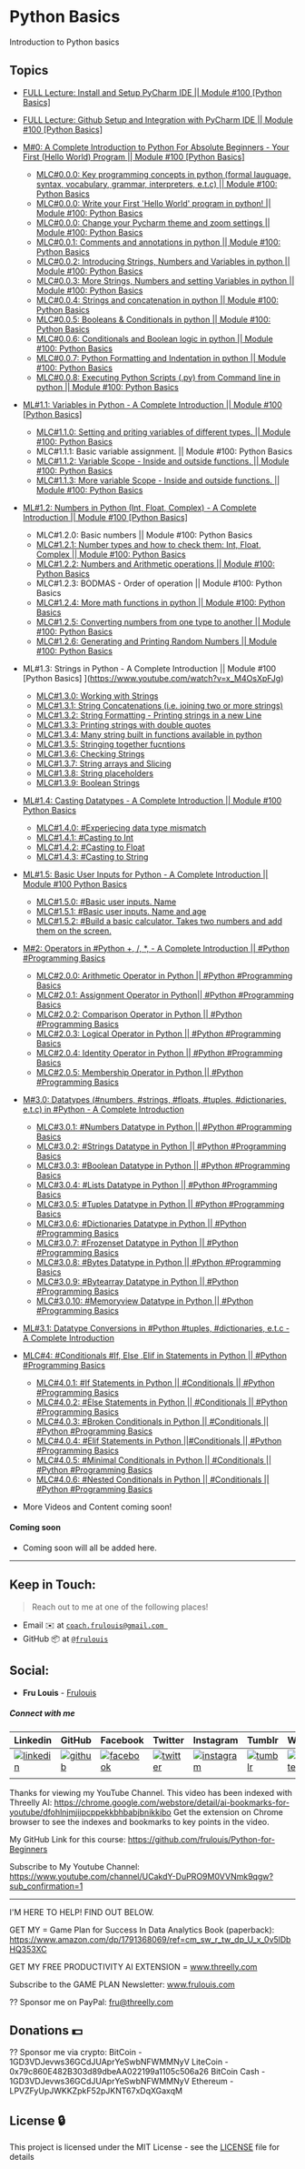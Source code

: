# Python Basics
Introduction to Python basics

## Topics
* [FULL Lecture: Install and Setup PyCharm IDE || Module #100 [Python Basics]](https://www.youtube.com/watch?v=NOTekHaJN-Y)
* [FULL Lecture: Github Setup and Integration with PyCharm IDE || Module #100 [Python Basics]](https://www.youtube.com/watch?v=uCGtdz1dDcs)

* [M#0: A Complete Introduction to Python For Absolute Beginners - Your First (Hello World) Program || Module #100 [Python Basics]](https//www.youtube.com/watch?v=VG6j_lLNSIQ&t=1697s)

    * [MLC#0.0.0: Key programming concepts in python (formal lauguage, syntax, vocabulary, grammar, interpreters, e.t.c) || Module #100: Python Basics](https//www.youtube.com/watch?v=CJtZu3-4_JI&t=1s)
    * [MLC#0.0.0: Write your First 'Hello World' program in python! || Module #100: Python Basics](https//www.youtube.com/watch?v=KUn8TTohXwA&t=132s)
    * [MLC#0.0.0: Change your Pycharm theme and zoom settings || Module #100: Python Basics](https//www.youtube.com/watch?v=xBLLrzMUuuM&t=1s)
    * [MLC#0.0.1: Comments and annotations in python || Module #100: Python Basics](https//www.youtube.com/watch?v=JnkklgLfzvY&t=3s)
    * [MLC#0.0.2: Introducing Strings, Numbers and Variables in python || Module #100: Python Basics](https//www.youtube.com/watch?v=lsXlSGbPkl4&t=2s)
    * [MLC#0.0.3: More Strings, Numbers and setting Variables in python || Module #100: Python Basics](https//www.youtube.com/watch?v=OuBQhC-0QjU&t=694s)
    * [MLC#0.0.4: Strings and concatenation in python || Module #100: Python Basics](https//www.youtube.com/watch?v=CJu7MT_l7cY&t=1s)
    * [MLC#0.0.5: Booleans & Conditionals in python || Module #100: Python Basics](https//www.youtube.com/watch?v=vPmEXqyiym8&t=4s)
    * [MLC#0.0.6: Conditionals and Boolean logic in python || Module #100: Python Basics](https//www.youtube.com/watch?v=FoFuN7jvzt8&t=11s)
    * [MLC#0.0.7: Python Formatting and Indentation in python || Module #100: Python Basics](https//www.youtube.com/watch?v=r15cIdt8qz0&t=213s)
    * [MLC#0.0.8: Executing Python Scripts (.py) from Command line in python || Module #100: Python Basics](https//www.youtube.com/watch?v=aeLECl8V-18&t=2s)

* [ML#1.1: Variables in Python - A Complete Introduction || Module #100 [Python Basics]](https://www.youtube.com/watch?v=Hub7QdV6jW4)

    * [MLC#1.1.0: Setting and priting variables of different types. || Module #100: Python Basics](https://www.youtube.com/watch?v=pr_Spwei88s)
    * MLC#1.1.1: Basic variable assignment. || Module #100: Python Basics
    * [MLC#1.1.2: Variable Scope - Inside and outside functions. || Module #100: Python Basics](https://www.youtube.com/watch?v=o7ejuCL2aXY)
    * [MLC#1.1.3: More variable Scope - Inside and outside functions. || Module #100: Python Basics](https://www.youtube.com/watch?v=o7ejuCL2aXY)


* [ML#1.2: Numbers in Python (Int, Float, Complex) - A Complete Introduction || Module #100 [Python Basics]](https://www.youtube.com/watch?v=MlzPWl1eFuQ)

    * MLC#1.2.0: Basic numbers || Module #100: Python Basics
    * [MLC#1.2.1: Number types and how to check them: Int, Float, Complex || Module #100: Python Basics](https://www.youtube.com/watch?v=CWHWL1oT2VM)
    * [MLC#1.2.2: Numbers and Arithmetic operations || Module #100: Python Basics](https://www.youtube.com/watch?v=Xv-HBLzVZ0A)
    * MLC#1.2.3: BODMAS - Order of operation || Module #100: Python Basics
    * [MLC#1.2.4: More math functions in python || Module #100: Python Basics](https://www.youtube.com/watch?v=LnklCzPYbj4)
    * [MLC#1.2.5: Converting numbers from one type to another || Module #100: Python Basics](https://www.youtube.com/watch?v=AdZyZ8ExQBE)
    * [MLC#1.2.6: Generating and Printing Random Numbers || Module #100: Python Basics](https://www.youtube.com/watch?v=SllttffYUbE)


* ML#1.3: Strings in Python - A Complete Introduction || Module #100 [Python Basics] ](https://www.youtube.com/watch?v=x_M4OsXpFJg)
    * [MLC#1.3.0: Working with Strings](https://www.youtube.com/watch?v=-w0_YJY835U)
    * [MLC#1.3.1: String Concatenations (i.e. joining two or more strings)](https://www.youtube.com/watch?v=AUduRwF2XmQ)
    * [MLC#1.3.2: String Formatting - Printing strings in a new Line](https://www.youtube.com/watch?v=XdzdZPzidT4)
    * [MLC#1.3.3: Printing strings with double quotes](https://www.youtube.com/watch?v=Ry34rdRY74I)
    * [MLC#1.3.4: Many string built in functions available in python](https://www.youtube.com/watch?v=aZRtWd_Vq3w)
    * [MLC#1.3.5: Stringing together fucntions](https://www.youtube.com/watch?v=jIj6pIvk4ro)
    * [MLC#1.3.6: Checking Strings](https://www.youtube.com/watch?v=TPaEmRAjlBA)
    * [MLC#1.3.7: String arrays and Slicing](https://www.youtube.com/watch?v=GUXEF8QlEhw)
    * [MLC#1.3.8: String placeholders](https://www.youtube.com/watch?v=iR_6KrUJ2QA)
    * [MLC#1.3.9: Boolean Strings](https://www.youtube.com/watch?v=dIhjbGfWXKA)

* [ML#1.4: Casting Datatypes - A Complete Introduction || Module #100 Python Basics](https://www.youtube.com/watch?v=HNps8xyVrqk)
    * [MLC#1.4.0: #Experiecing data type mismatch](https://www.youtube.com/watch?v=swvrEw6kL1Y)
    * [MLC#1.4.1: #Casting to Int](https://www.youtube.com/watch?v=_p_OkDfXVrU)
    * [MLC#1.4.2: #Casting to Float](https://www.youtube.com/watch?v=SJVzj8DYFUo)
    * [MLC#1.4.3: #Casting to String](https://www.youtube.com/watch?v=09GulWUM9_E)

* [ML#1.5: Basic User Inputs for Python - A Complete Introduction || Module #100 Python Basics](https://www.youtube.com/watch?v=CeSTRW-Dj6g)
    * [MLC#1.5.0: #Basic user inputs. Name](https://www.youtube.com/watch?v=UoEPoFYx3jY)
    * [MLC#1.5.1: #Basic user inputs. Name and age](https://www.youtube.com/watch?v=c1xaUMr8EvM)
    * [MLC#1.5.2: #Build a basic calculator. Takes two numbers and add them on the screen.](https://www.youtube.com/watch?v=ES0FhDNUrmE)

* [M#2: Operators in #Python +, /, *, -  A Complete Introduction || #Python #Programming Basics](https://www.youtube.com/watch?v=Bi-Tczp1ABE)

    * [MLC#2.0.0: Arithmetic Operator in Python || #Python #Programming Basics](https://www.youtube.com/watch?v=nh-YsTLasAM)
    * [MLC#2.0.1: Assignment Operator in Python|| #Python #Programming Basics](https://www.youtube.com/watch?v=rgWyRKvcvRM)
    * [MLC#2.0.2: Comparison Operator in Python || #Python #Programming Basics](https://www.youtube.com/watch?v=ak-Gmnu3iB8)
    * [MLC#2.0.3: Logical Operator in Python || #Python #Programming Basics](https://www.youtube.com/watch?v=oaxHp5Pqr9w)
    * [MLC#2.0.4: Identity Operator in Python || #Python #Programming Basics](https://www.youtube.com/watch?v=F7ENNpYk2oA)
    * [MLC#2.0.5: Membership Operator in Python || #Python #Programming Basics](https://www.youtube.com/watch?v=CuJavZM6BhI)

* [M#3.0: Datatypes (#numbers, #strings, #floats, #tuples, #dictionaries, e.t.c) in #Python -  A Complete Introduction](https://www.youtube.com/watch?v=itq_3ncCeNw&t)

    * [MLC#3.0.1: #Numbers Datatype in Python || #Python #Programming Basics](https://www.youtube.com/watch?v=rNmKMjciANQ)
    * [MLC#3.0.2: #Strings Datatype in Python || #Python #Programming Basics](https://www.youtube.com/watch?v=izCpbhdt4-4)
    * [MLC#3.0.3: #Boolean Datatype in Python || #Python #Programming Basics](https://www.youtube.com/watch?v=itq_3ncCeNw)
    * [MLC#3.0.4: #Lists Datatype in Python || #Python #Programming Basics](https://www.youtube.com/watch?v=m_1F5VD0cs0)
    * [MLC#3.0.5: #Tuples Datatype in Python || #Python #Programming Basics](https://www.youtube.com/watch?v=wKqoW3DsfSE)
    * [MLC#3.0.6: #Dictionaries Datatype in Python || #Python #Programming Basics](https://www.youtube.com/watch?v=4y-v-E7pIgI)
    * [MLC#3.0.7: #Frozenset Datatype in Python || #Python #Programming Basics](https://www.youtube.com/watch?v=lp7Hfp2DACM)
    * [MLC#3.0.8: #Bytes Datatype in Python || #Python #Programming Basics](https://www.youtube.com/watch?v=3dbKBS7C6dg)
    * [MLC#3.0.9: #Bytearray Datatype in Python || #Python #Programming Basics](https://www.youtube.com/watch?v=56gBPYRSM9k)
    * [MLC#3.0.10: #Memoryview Datatype in Python || #Python #Programming Basics](https://www.youtube.com/watch?v=wYd9vA9zm-M)

* [ML#3.1: Datatype Conversions in #Python #tuples, #dictionaries, e.t.c  -  A Complete Introduction](https://www.youtube.com/watch?v=eoVWh-rI35s)


* [MLC#4: #Conditionals #If, Else ,Elif in Statements in Python || #Python #Programming Basics](https://www.youtube.com/watch?v=Z_i-ESBZQ64&t)
    * [MLC#4.0.1: #If Statements in Python || #Conditionals || #Python #Programming Basics](https://youtu.be/nv5nhGbG8Tg)
    * [MLC#4.0.2: #Else Statements  in Python || #Conditionals || #Python #Programming Basics](https://youtu.be/AZPwNwJfVc4)
    * [MLC#4.0.3: #Broken Conditionals in Python || #Conditionals || #Python #Programming Basics](https://youtu.be/MvJEj0rz0VI)
    * [MLC#4.0.4: #Elif Statements in Python ||#Conditionals || #Python #Programming Basics](https://youtu.be/MvJEj0rz0VI)
    * [MLC#4.0.5: #Minimal Conditionals in Python || #Conditionals || #Python #Programming Basics](https://youtu.be/znS7cIAsTVs)
    * [MLC#4.0.6: #Nested Conditionals in Python || #Conditionals || #Python #Programming Basics](https://youtu.be/3VrXV91ajVM)




* More Videos and Content coming soon!


#### Coming soon
- Coming soon will all be added here.


---

## Keep in Touch:
> Reach out to me at one of the following places!
- Email :envelope: at <a href="mailto:coach.frulouis@gmail.com " target="_blank">`coach.frulouis@gmail.com `</a>
- GitHub :package: at <a href="https://github.com/frulouis/Python-for-Beginners" target="_blank">`@frulouis`</a>



## Social:

* **Fru Louis** - [Frulouis](https://github.com/frulouis/)


##### Connect with me

| Linkedin | GitHub | Facebook | Twitter | Instagram | Tumblr | Website |
|----------|----------|----------|----------|----------|----------|----------|
| [![linkedin](https://cdnjs.cloudflare.com/ajax/libs/foundicons/3.0.0/svgs/fi-social-linkedin.svg)](https://www.linkedin.com/in/iamaashishpatel) | [![github](https://cdnjs.cloudflare.com/ajax/libs/foundicons/3.0.0/svgs/fi-social-github.svg)](https://github.com/frulouis) | [![facebook](https://cdnjs.cloudflare.com/ajax/libs/foundicons/3.0.0/svgs/fi-social-facebook.svg)](https://www.facebook.com/coachfrulouis) | [![twitter](https://cdnjs.cloudflare.com/ajax/libs/foundicons/3.0.0/svgs/fi-social-twitter.svg)](https://twitter.com/coachfrulouis) | [![instagram](https://cdnjs.cloudflare.com/ajax/libs/foundicons/3.0.0/svgs/fi-social-instagram.svg)](https://www.instagram.com/coachfrulouis/) | [![tumblr](https://cdnjs.cloudflare.com/ajax/libs/foundicons/3.0.0/svgs/fi-social-tumblr.svg)](https://frulouis.tumblr.com/) | [![website](https://cdnjs.cloudflare.com/ajax/libs/foundicons/3.0.0/svgs/fi-social-blogger.svg)](http://www.frulouis.com/) |
| | | | | | |

Thanks for viewing my YouTube Channel. This video has been indexed with Threelly AI: https://chrome.google.com/webstore/detail/ai-bookmarks-for-youtube/dfohlnjmjiipcppekkbhbabjbnikkibo
Get the extension on Chrome browser to see the indexes and bookmarks to key points in the video.

My GitHub Link for this course: https://github.com/frulouis/Python-for-Beginners

Subscribe to My Youtube Channel: https://www.youtube.com/channel/UCakdY-DuPRO9M0VVNmk9qgw?sub_confirmation=1


--------------------------------------------------------
I'M HERE TO HELP! FIND OUT BELOW.


GET MY = Game Plan for Success In Data Analytics Book (paperback): https://www.amazon.com/dp/1791368069/ref=cm_sw_r_tw_dp_U_x_0v5lDbHQ353XC 


GET MY FREE PRODUCTIVITY AI EXTENSION = www.threelly.com 


Subscribe to the GAME PLAN Newsletter: www.frulouis.com 


?? Sponsor me on PayPal:
fru@threelly.com



## Donations :dollar:

?? Sponsor me via crypto:
BitCoin -  1GD3VDJevws36GCdJUAprYeSwbNFWMMNyV
LiteCoin -  0x79c860E482B303d89dbeAA022199a1105c506a26
BitCoin Cash -  1GD3VDJevws36GCdJUAprYeSwbNFWMMNyV
Ethereum -  LPVZFyUpJWKKZpkF52pJKNT67xDqXGaxqM

## License :lock:

This project is licensed under the MIT License - see the [LICENSE](LICENSE) file for details
